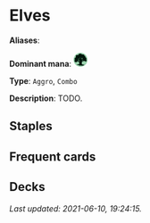# Elves

**Aliases**: 

**Dominant mana**: <img src="../resources/images/mana/G.png" width="25"/>

**Type**: `Aggro`, `Combo`

**Description**: TODO.

## **Staples**



## **Frequent cards**



## **Decks**



*Last updated: 2021-06-10, 19:24:15.*
